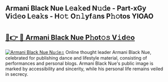 ## Armani Black Nue L𝚎a𝚔ed N𝚞𝚍e - Part-xGy Vi𝚍𝚎o L𝚎a𝚔s - H𝚘𝚝 O𝚗𝚕yf𝚊ns P𝚑𝚘tos YIOAO

# <h2><a href="http://kfb75t.oniu.top/?m=Armani+Black+Nue">🔗👉 🔴 Armani Black Nue P𝚑ot𝚘𝚜 V𝚒d𝚎o</a></h2>

[![Armani Black Nue Nu𝚍e𝚜](https://i.imgur.com/0qMVB7G.gif)](http://kfb75t.oniu.top/?m=Armani+Black+Nue)
Online thought leader Armani Black Nue, celebrated for publishing dance and lifestyle material, consisting of performances and personal blogs. Armani Black Nue's public image is marked by accessibility and sincerity, while his personal life remains veiled in secrecy.  
